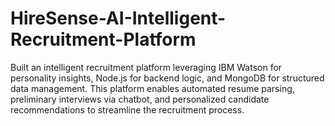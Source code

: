 # HireSense-AI-Intelligent-Recruitment-Platform
Built an intelligent recruitment platform leveraging IBM Watson for personality insights, Node.js for backend logic, and MongoDB for structured data management. This platform enables automated resume parsing, preliminary interviews via chatbot, and personalized candidate recommendations to streamline the recruitment process.

